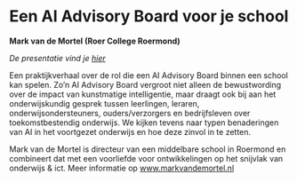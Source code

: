 # Een AI Advisory Board voor je school

**Mark van de Mortel (Roer College Roermond)**

*De presentatie vind je [hier](../assets/AI-Advisory-Board-op-ROER-College-Schöndeln.pdf)*

Een praktijkverhaal over de rol die een AI Advisory Board binnen een school
kan spelen. Zo’n AI Advisory Board vergroot niet alleen de bewustwording over
de impact van kunstmatige intelligentie, maar draagt ook bij aan het
onderwijskundig gesprek tussen leerlingen, leraren, onderwijsondersteuners,
ouders/verzorgers en bedrijfsleven over toekomstbestendig onderwijs. We kijken
tevens naar typen benaderingen van AI in het voortgezet onderwijs en hoe deze
zinvol in te zetten.


Mark van de Mortel is directeur van een middelbare school in Roermond en
combineert dat met een voorliefde voor ontwikkelingen op het snijvlak van
onderwijs & ict. Meer informatie op www.markvandemortel.nl 
